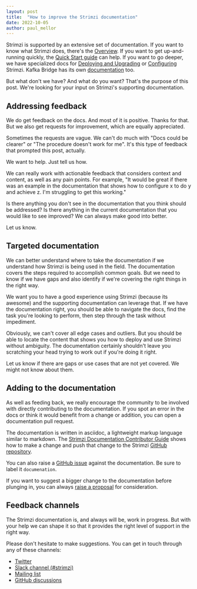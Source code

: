 ```yaml
---
layout: post
title:  "How to improve the Strimzi documentation"
date: 2022-10-05
author: paul_mellor
---
```


Strimzi is supported by an extensive set of documentation. 
If you want to know what Strimzi does, there's the [Overview](https://strimzi.io/docs/operators/latest/overview.html). 
If you want to get up-and-running quickly, the [Quick Start guide](https://strimzi.io/docs/operators/latest/quickstart.html) can help. If you want to go deeper, we have specialized docs for [Deploying and Upgrading](https://strimzi.io/docs/operators/latest/deploying.html) or [Configuring](https://strimzi.io/docs/operators/latest/configuring.html) Strimzi.
Kafka Bridge has its own [documentation](https://strimzi.io/docs/bridge/latest/) too. 

But what don't we have? And what do you want?
That's the purpose of this post. 
We're looking for your input on Strimzi's supporting documentation. 

<!--more-->

## Addressing feedback

We do get feedback on the docs. And most of it is positive. Thanks for that. But we also get requests for improvement, which are equally appreciated. 

Sometimes the requests are vague. We can't do much with "Docs could be clearer" or "The procedure doesn't work for me". It's this type of feedback that prompted this post, actually.

We want to help. Just tell us how. 

We can really work with actionable feedback that considers context and content, as well as any pain points. For example, "It would be great if there was an example in the documentation that shows how to configure x to do y and achieve z. I'm struggling to get this working." 

Is there anything you don't see in the documentation that you think should be addressed? Is there anything in the current documentation that you would like to see improved? We can always make good into better. 

Let us know. 

## Targeted documentation

We can better understand where to take the documentation if we understand how Strimzi is being used in the field. The documentation covers the steps required to accomplish common goals. But we need to know if we have gaps and also identify if we're covering the right things in the right way.

We want you to have a good experience using Strimzi (because its awesome) and the supporting documentation can leverage that. If we have the documentation right, you should be able to navigate the docs, find the task you're looking to perform, then step through the task without impediment.  

Obviously, we can't cover all edge cases and outliers. But you should be able to locate the content that shows you how to deploy and use Strimzi without ambiguity. The documentation certainly shouldn't leave you scratching your head trying to work out if you're doing it right. 

Let us know if there are gaps or use cases that are not yet covered. 
We might not know about them.

## Adding to the documentation

As well as feeding back, we really encourage the community to be involved with directly contributing to the documentation. If you spot an error in the docs or think it would benefit from a change or addition, you can open a documentation pull request.

The documentation is written in asciidoc, a lightweight markup language similar to markdown.
The [Strimzi Documentation Contributor Guide](https://strimzi.io/contributing/guide/#style-guide) shows how to make a change and push that change to the Strimzi [GitHub repository](https://github.com/strimzi/strimzi-kafka-operator).

You can also raise a [GitHub issue](https://github.com/strimzi/strimzi-kafka-operator/issues) against the documentation. Be sure to label it `documenation`.

If you want to suggest a bigger change to the documentation before plunging in, you can always [raise a proposal](https://github.com/strimzi/proposals) for consideration.

## Feedback channels

The Strimzi documentation is, and always will be, work in progress.
But with your help we can shape it so that it provides the right level of support in the right way.

Please don't hesitate to make suggestions.
You can get in touch through any of these channels:

* [Twitter](https://twitter.com/strimziio)
* [Slack channel (#strimzi)](https://slack.cncf.io/)
* [Mailing list](https://lists.cncf.io/g/cncf-strimzi-users/topics)
* [GitHub discussions](https://github.com/strimzi/strimzi-kafka-operator/discussions)